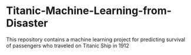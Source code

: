 # Titanic-Machine-Learning-from-Disaster
This repository contains a machine learning project for predicting survival of passengers who traveled on Titanic Ship in 1912
